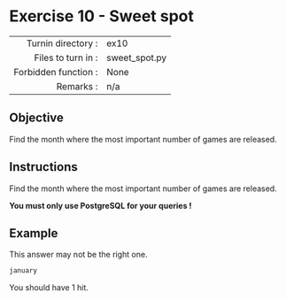 # Exercise 10 - Sweet spot

|                         |                    |
| -----------------------:| ------------------ |
|   Turnin directory :    |  ex10              |
|   Files to turn in :    |  sweet_spot.py     |
|   Forbidden function :  |  None              |
|   Remarks :             |  n/a               |

## Objective

Find the month where the most important number of games are released.

## Instructions

Find the month where the most important number of games are released.

**You must only use PostgreSQL for your queries !**


## Example

This answer may not be the right one.

```txt
january
```

You should have 1 hit.